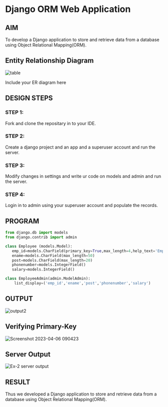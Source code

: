 # Django ORM Web Application

## AIM
To develop a Django application to store and retrieve data from a database using Object Relational Mapping(ORM).

## Entity Relationship Diagram
![table](https://user-images.githubusercontent.com/121117266/230702799-27357c23-a3fd-4bcb-a73f-aaeb4d634adc.png)



Include your ER diagram here

## DESIGN STEPS

### STEP 1:
Fork and clone the repositary in to your IDE.

### STEP 2:
Create a django project and an app and a superuser account and run the server.

### STEP 3:
Modify changes in settings and write ur code on models and admin and run the server.

### STEP 4:
Login in to admin using your superuser account and populate the records.

## PROGRAM
```python
from django.db import models
from django.contrib import admin

class Employee (models.Model):
   emp_id=models.CharField(primary_key=True,max_length=4,help_text='Employee ID')
   ename=models.CharField(max_length=50)
   post=models.CharField(max_length=20)
   phonenumber=models.IntegerField()
   salary=models.IntegerField()

class EmployeeAdmin(admin.ModelAdmin):
    list_display=('emp_id','ename','post','phonenumber','salary')
```

## OUTPUT

![output2](https://user-images.githubusercontent.com/121117266/230702810-bf0fec3d-5a6c-4bbf-a292-568210d41718.png)

## Verifying Primary-Key

![Screenshot 2023-04-06 090423](https://user-images.githubusercontent.com/121117266/230702977-9bf9097e-3e65-4394-8f90-ac0bf82845db.png)

## Server Output
![Ex-2 server output](https://github.com/Aakashraj04/django-orm-app/assets/121117266/0e98c554-d9b3-4d62-9652-d3c611c14291)


## RESULT
Thus we developed a Django application to store and retrieve data from a database using Object Relational Mapping(ORM).

